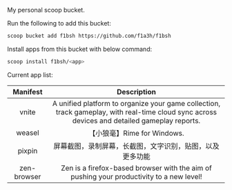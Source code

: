 My personal scoop bucket.

Run the following to add this bucket:

```sh
scoop bucket add f1bsh https://github.com/f1a3h/f1bsh
```

Install apps from this bucket with below command:

```sh
scoop install f1bsh/<app>
```

Current app list:

|  Manifest   |                                                                 Description                                                                  |
| :---------: | :------------------------------------------------------------------------------------------------------------------------------------------: |
|    vnite    | A unified platform to organize your game collection, track gameplay, with real-time cloud sync across devices and detailed gameplay reports. |
|   weasel    |                                                            【小狼毫】Rime for Windows.                                                            |
|   pixpin    |                                                         屏幕截图，录制屏幕，长截图，文字识别，贴图，以及更多功能                                                         |
| zen-browser |                           Zen is a firefox-based browser with the aim of pushing your productivity to a new level!                           |
